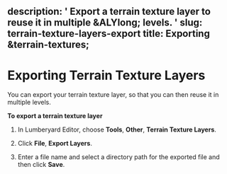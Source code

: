 description: ' Export a terrain texture layer to reuse it in multiple &ALYlong; levels. '
slug: terrain-texture-layers-export
title: Exporting &terrain-textures;
---
# Exporting Terrain Texture Layers<a name="terrain-texture-layers-export"></a>

You can export your terrain texture layer, so that you can then reuse it in multiple levels\.

**To export a terrain texture layer**

1. In Lumberyard Editor, choose **Tools**, **Other**, **Terrain Texture Layers**\.

1. Click **File**, **Export Layers**\.

1. Enter a file name and select a directory path for the exported file and then click **Save**\.